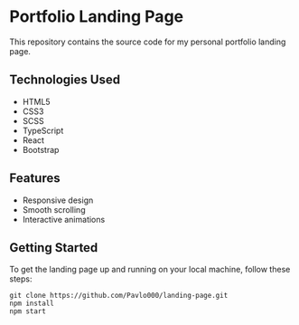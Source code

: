 # Portfolio Landing Page

This repository contains the source code for my personal portfolio landing page.

## Technologies Used

- HTML5
- CSS3
- SCSS
- TypeScript
- React
- Bootstrap

## Features

- Responsive design
- Smooth scrolling
- Interactive animations

## Getting Started

To get the landing page up and running on your local machine, follow these steps:

   ```shell
   git clone https://github.com/Pavlo000/landing-page.git
   npm install
   npm start
   ```

